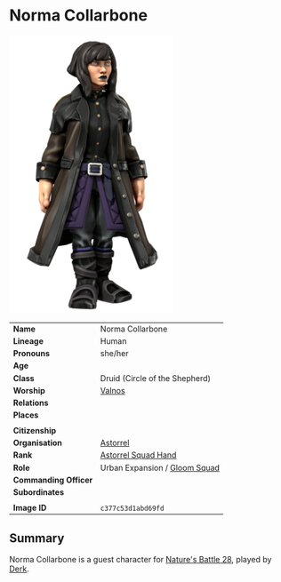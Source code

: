 # Norma Collarbone

<img src="https://raw.githubusercontent.com/jesskelsall/astarus-images/main/characters/portraits/c377c53d1abd69fd.png" height="500" />

|||
| --- | --- |
| **Name** | Norma Collarbone | character.3
| **Lineage** | Human |
| **Pronouns** | she/her |
| **Age** | |
| **Class** | Druid (Circle of the Shepherd) |
| **Worship** | [Valnos](../gods/deities/valnos.md) |
| **Relations** | |
| **Places** | |
|||
| **Citizenship** | |
| **Organisation** | [Astorrel](../organisations/government/astorrel/astorrel.md) |
| **Rank** | [Astorrel Squad Hand](../organisations/government/astorrel/ranks/astorrel-squad-hand.md) |
| **Role** | Urban Expansion / [Gloom Squad](../organisations/government/astorrel/squads/gloom-squad.md) |
| **Commanding Officer** | |
| **Subordinates** | |
|||
| **Image ID** | `c377c53d1abd69fd` |

## Summary

Norma Collarbone is a guest character for [Nature's Battle 28](../storylines/ended/natures-battle-28.md), played by [Derk](../players/derk.md).
